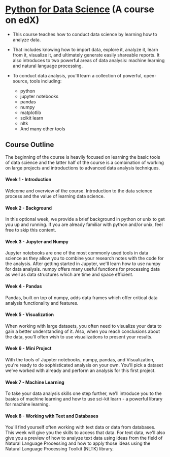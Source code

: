 # [Python for Data Science](https://courses.edx.org/courses/course-v1:UCSanDiegoX+DSE200x+1T2018/course/) (A course on edX)

- This course teaches how to conduct data science by learning how to analyze data.
- That includes knowing how to import data, explore it, analyze it, learn from it, visualize it, and ultimately generate easily shareable reports. It also introduces to two powerful areas of data analysis: machine learning and natural language processing.

- To conduct data analysis, you'll learn a collection of powerful, open-source, tools including:
  - python
  - jupyter notebooks
  - pandas
  - numpy
  - matplotlib
  - scikit learn
  - nltk
  - And many other tools
  
## Course Outline
The beginning of the course is heavily focused on learning the basic tools of data science and the latter half of the course is a combination of working on large projects and introductions to advanced data analysis techniques.

#### Week 1 - Introduction
Welcome and overview of the course. Introduction to the data science process and the value of learning data science.

#### Week 2 - Background
In this optional week, we provide a brief background in python or unix to get you up and running. If you are already familiar with python and/or unix, feel free to skip this content.

#### Week 3 - Jupyter and Numpy
Jupyter notebooks are one of the most commonly used tools in data science as they allow you to combine your research notes with the code for the analysis. After getting started in Jupyter, we'll learn how to use numpy for data analysis. numpy offers many useful functions for processing data as well as data structures which are time and space efficient.

#### Week 4 - Pandas
Pandas, built on top of numpy, adds data frames which offer critical data analysis functionality and features.

#### Week 5 - Visualization
When working with large datasets, you often need to visualize your data to gain a better understanding of it. Also, when you reach conclusions about the data, you'll often wish to use visualizations to present your results.

#### Week 6 - Mini Project
With the tools of Jupyter notebooks, numpy, pandas, and Visualization, you're ready to do sophisticated analysis on your own. You'll pick a dataset we've worked with already and perform an analysis for this first project.

#### Week 7 - Machine Learning
To take your data analysis skills one step further, we'll introduce you to the basics of machine learning and how to use sci-kit learn - a powerful library for machine learning.

#### Week 8 - Working with Text and Databases
You'll find yourself often working with text data or data from databases. This week will give you the skills to access that data. For text data, we'll also give you a preview of how to analyze text data using ideas from the field of Natural Language Processing and how to apply those ideas using the Natural Language Processing Toolkit (NLTK) library.
